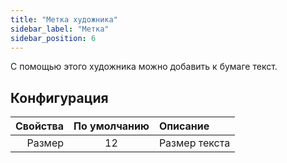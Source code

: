 ```yaml
---
title: "Метка художника"
sidebar_label: "Метка"
sidebar_position: 6
---
```



С помощью этого художника можно добавить к бумаге текст.

## Конфигурация

| Свойства | По умолчанию | Описание      |
| --------:|:------------:|:------------- |
|   Размер |      12      | Размер текста |
